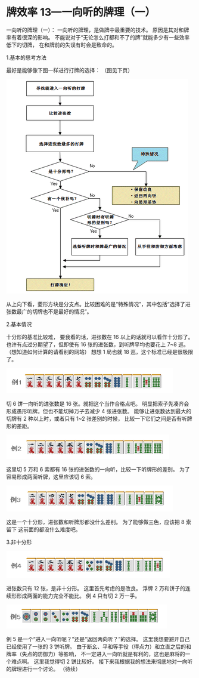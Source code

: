 # 牌效率 13—一向听的牌理（一）

一向听的牌理（一）：  一向听的牌理，是做牌中最重要的技术。 原因是其对和牌率有着很深的影响。  不能说对于“无论怎么打都和不了的牌”就能多少有一些效率低下的切牌， 在和牌前的失误有时会是致命的。

 1.基本的思考方法

 最好是能够像下图一样进行打牌的选择：
                          （图见下页）

![image](./output/image_page68_4.png)

 从上向下看，菱形方块是分支点。比较困难的是“特殊情况”，其中包括“选择了进张数最广的切牌也不是最好的情况”。

 2.基本情况

 十分形的基准比较难， 要我看的话，进张数在 16 以上的话就可以看作十分形了。 也许有点过分期望了，但即使有 16 张的进张数，到听牌平均也要花上 7~8 巡。 （想知道如何计算的请看别的网站） 想想 1 局也就 18 巡，这个标准已经是很极限了。

![image](./output/image_page69_11.png)

切 6 饼一向听的进张数是 16 张。就把这个当作合格点吧。 明显把索子先凑齐会形成愚形听牌。但也不能切掉万子去减少 4 张进张数。 能够让进张数达到最大的切牌有 2 种以上时，或者只有 1~2 张差别的时候， 比较一下它们之间是否有听牌形的差距。

![image](./output/image_page69_12.png)

这里切 5 万和 6 索都有 16 张的进张数的一向听，比较一下听牌形的差别。 为了容易形成两面听牌，这里应该切 6 索。

![image](./output/image_page69_13.png)

这是一个十分形，进张数和听牌形都没什么差别。 为了能够做三色，应该把 8 索留下 这前面的都没什么难度吧。

 3.非十分形

![image](./output/image_page69_14.png)

进张数只有 12 张，是非十分形。 这里首先考虑的是改良。 浮牌 2 万和饼子的连续形形成两面的能力完全不能比。 例 4 只有切 2 万一手。

![image](./output/image_page70_10.png)

例 5 是一个“进入一向听呢？”还是“返回两向听？”的选择。 这里我想要避开自己已经使用了一张的 3 饼听牌。  由于断幺、平和等手役（得点力）和立直之后的和牌率（失点的防御力）等影响， 不一定进入一向听就是有利的，这也是麻将的一个难点啊。  这里我觉得切 2 饼比较好。  接下来我根据我的想法来彻底地对一向听的牌理进行一个讨论。   （待续）